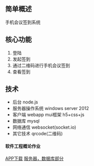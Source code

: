 ## 简单概述
手机会议签到系统

## 核心功能
1. 登陆
2. 发起签到
3. 通过二维码进行手机会议签到
4. 查看签到

## 技术
+ 后台 node.js
+ 服务器操作系统 windows server 2012
+ 客户端  webapp mui框架 h5+css+js
+ 数据库 mysql
+ 网络通信 websocket(socket.io)
+ 其它技术 qrcode(二维码)


#### 软件工程概论作业
[APP下载](http://tangchuan.xyz/)
[服务器，数据库部分](https://github.com/JLUtangchuan/server)
